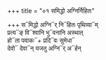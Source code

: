 +++
title = "०१ समिद्धो अग्निर्निहितः"

+++
स᳓मिद्धो अग्नि᳓र् नि᳓हितः पृथिव्या᳓म्  
प्रत्य᳓ङ् वि᳓श्वानि भु᳓वनानि अस्थात्  
हो᳓ता पवाकः᳓+ प्रदि᳓वः सुमेधा᳓  
देवो᳓ देवा᳓न् यजतु अग्नि᳓र् अ᳓र्हन्